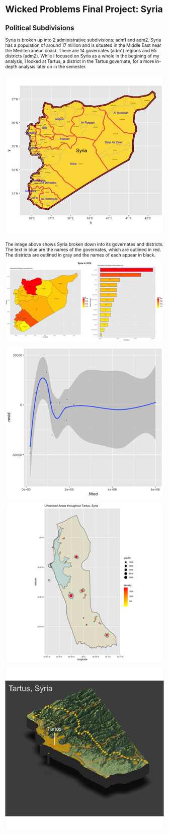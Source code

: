 # Wicked Problems Final Project: Syria

## Political  Subdivisions 
Syria is broken up into 2 administrative subdivisions: adm1 and adm2. Syria has a population of around 17 million and is situated in the Middle East near the Mediterranean coast. There are 14 governates (adm1) regions and 65 districts (adm2). While I focused on Syria as a whole in the begining of my analysis, I looked at Tartus, a district in the Tartus governate, for a more in-depth analysis later on in the semester. 

![](syria_politicalsubdivisions.png)

The image above shows Syria broken down into its governates and districts. The text in blue are the names of the governates, which are outlined in red. The districts are outlined in gray and the names of each appear in black.


![](syria_project1_final.png)


![](residual_allvariables.png)


![](Tartus2.png)


![](tartus_topo_final_project.png)
